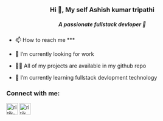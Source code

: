 <h3 align="center">Hi 👋, My self Ashish kumar tripathi</h3>
<h5 align="center">A passionate fullstack devloper 👨‍</h5>

- 📫 How to reach me ***

- 🔭 I’m currently looking for work

- 👨‍💻 All of my projects are available in my github repo
 
- 🌱 I’m currently learning fullstack devlopment technology

<h3 align="left">Connect with me:</h3>
<p align="left">
<!-- <a href="https://twitter.com/A_k_gupta555" target="blank"><img align="center" src="https://img.icons8.com/fluent/50/000000/twitter.png" alt="ahm_ritik" width="30" width="30" /></a> -->
<a href="https://www.linkedin.com/in/ashish-kumar-tripathi-1847b7212/5" target="blank"><img align="center" src="https://img.icons8.com/fluent/48/000000/linkedin.png" alt="ritik-dwivedi-7899581b2"  width="30" /></a>
<a href="https://www.instagram.com/ashishtripathi2193/" target="blank"><img align="center" src="https://img.icons8.com/fluent/48/000000/instagram-new.png" alt="ritik_dwivedi12" width="30" /></a>
</p>
